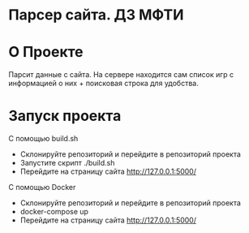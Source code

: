 # Парсер сайта. ДЗ МФТИ

# О Проекте
Парсит данные с сайта.
На сервере находится сам список игр с информацией о них + поисковая строка для удобства.

# Запуск проекта

  С помощью build.sh
* Склонируйте репозиторий и перейдите в репозиторий проекта
* Запустите скрипт ./build.sh
* Перейдите на страницу сайта http://127.0.0.1:5000/

С помощью Docker
* Склонируйте репозиторий и перейдите в репозиторий проекта
* docker-compose up
* Перейдите на страницу сайта http://127.0.0.1:5000/
